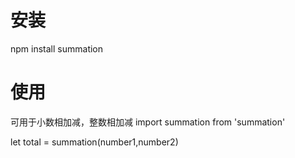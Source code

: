 # 安装
npm install summation

# 使用
可用于小数相加减，整数相加减
import summation from 'summation'

let total = summation(number1,number2)

